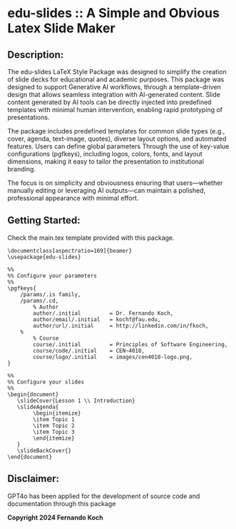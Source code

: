 # edu-slides :: A Simple and Obvious Latex Slide Maker

## Description:
The edu-slides LaTeX Style Package was designed to simplify the creation of slide decks 
for educational and academic purposes. This package was designed to support 
Generative AI workflows, through a template-driven design that allows seamless integration 
with AI-generated content. Slide content generated by AI tools can be directly 
injected into predefined templates with minimal human intervention, enabling rapid 
prototyping of presentations. 

The package includes predefined templates  for common slide types (e.g., cover, agenda, 
text-image, quotes), diverse layout options, and automated features. Users can define 
global parameters Through the use of key-value configurations (pgfkeys), including logos, 
colors, fonts, and layout dimensions, making it easy to tailor the presentation 
to institutional branding. 

The focus is on simplicity and obviousness ensuring that users—whether manually editing 
or leveraging AI outputs—can maintain a polished, professional appearance with minimal effort. 

## Getting Started:
Check the main.tex template provided with this package.


```
\documentclass[aspectratio=169]{beamer}
\usepackage{edu-slides}

%%
%% Configure your parameters
%%
\pgfkeys{
    /params/.is family,
    /params/.cd,
        % Author
        author/.initial         = Dr. Fernando Koch,
        author/email/.initial   = kochf@fau.edu,
        author/url/.initial     = http://linkedin.com/in/fkoch,
    % 
        % Course
        course/.initial         = Principles of Software Engineering,
        course/code/.initial    = CEN~4010,
        course/logo/.initial    = images/cen4010-logo.png,
}

%%
%% Configure your slides
%%
\begin{document}
   \slideCover{Lesson 1 \\ Introduction}
   \slideAgenda{
        \begin{itemize}
        \item Topic 1
        \item Topic 2
        \item Topic 3
        \end{itemize}
   }
   \slideBackCover{}
\end{document}
```

## Disclaimer: 
GPT4o has been applied for the development of source code and documentation through this package

**Copyright 2024 Fernando Koch**
